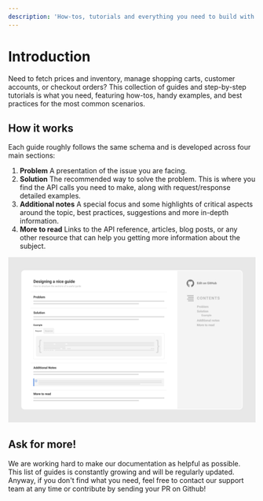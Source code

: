 ```yaml
---
description: 'How-tos, tutorials and everything you need to build with Commerce Layer'
---
```


# Introduction

Need to fetch prices and inventory, manage shopping carts, customer accounts, or checkout orders? This collection of guides and step-by-step tutorials is what you need, featuring how-tos, handy examples, and best practices for the most common scenarios.

## How it works

Each guide roughly follows the same schema and is developed across four main sections:

1. **Problem** A presentation of the issue you are facing.
2. **Solution** The recommended way to solve the problem. This is where you find the API calls you need to make, along with request/response detailed examples.
3. **Additional notes** A special focus and some highlights of critical aspects around the topic, best practices, suggestions and more in-depth information.
4. **More to read** Links to the API reference, articles, blog posts, or any other resource that can help you getting more information about the subject.

![](.gitbook/assets/guide-page-sample.jpg)

## Ask for more!

We are working hard to make our documentation as helpful as possible. This list of guides is constantly growing and will be regularly updated. Anyway, if you don't find what you need, feel free to contact our support team at any time or contribute by sending your PR on Github!

